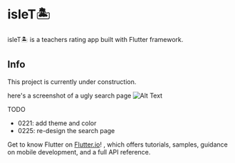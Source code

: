 # isleT🏝️

isleT🏝️ is a teachers rating app built with Flutter framework.

## Info

This project is currently under construction.

here's a screenshot of a ugly search page
![Alt Text](https://github.com/jessiwu/isleT/tree/colorTheme/screenshots/searchPage.gif)

TODO
- 0221: add theme and color 
- 0225: re-design the search page

Get to know Flutter on
[Flutter.io](https://flutter.dev/)! , which offers tutorials,
samples, guidance on mobile development, and a full API reference.
